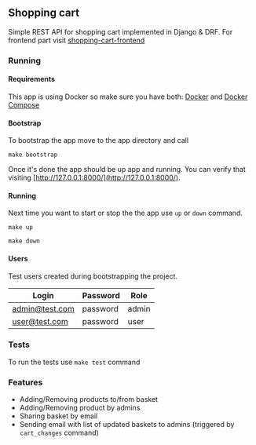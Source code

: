 ## Shopping cart

Simple REST API for shopping cart implemented in Django & DRF. For frontend part visit [shopping-cart-frontend](https://github.com/dzbrozek/shopping-cart-frontend)

### Running

#### Requirements

This app is using Docker so make sure you have both: [Docker](https://docs.docker.com/install/)
and [Docker Compose](https://docs.docker.com/compose/install/)

#### Bootstrap

To bootstrap the app move to the app directory and call

```make bootstrap```


Once it's done the app should be up app and running. You can verify that visiting [http://127.0.0.1:8000/](http://127.0.0.1:8000/).

#### Running

Next time you want to start or stop the the app use `up` or `down` command.

```
make up
```

```
make down
```

#### Users

Test users created during bootstrapping the project.

| Login          | Password | Role  |
|----------------|----------|-------|
| admin@test.com | password | admin |
| user@test.com  | password | user  |

### Tests

To run the tests use `make test` command

### Features

* Adding/Removing products to/from basket
* Adding/Removing product by admins
* Sharing basket by email
* Sending email with list of updated baskets to admins (triggered by `cart_changes` command)
